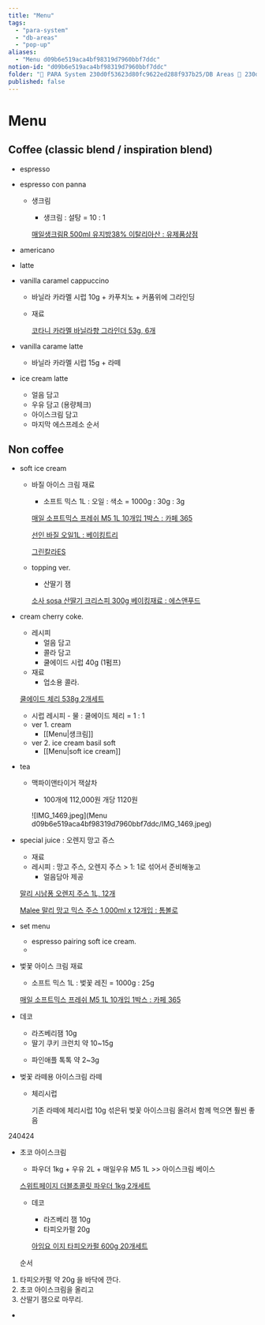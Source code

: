 ```yaml
---
title: "Menu"
tags:
  - "para-system"
  - "db-areas"
  - "pop-up"
aliases:
  - "Menu d09b6e519aca4bf98319d7960bbf7ddc"
notion-id: "d09b6e519aca4bf98319d7960bbf7ddc"
folder: "🚀 PARA System 230d0f53623d80fc9622ed288f937b25/DB Areas 🔲 230d0f53623d812fa0e9f500c4679623/(주) 음 66e9b539f26a4b65b785de77451613c8/스타필드 수원 pop-up 84ba6cb73a514385887e490166f300b2"
published: false
---
```


# Menu

## Coffee (classic blend / inspiration blend)

* espresso

* espresso con panna
  * 생크림

    * 생크림 : 설탕 = 10 : 1

    [매일생크림R 500ml 유지방38% 이탈리아산 : 유제품상점](https://smartstore.naver.com/cafe-story/products/8710617829?NaPm=ct=lr904p8g|ci=8ce65d26e5f0d77c2c7983b855c2215b9c3f95fd|tr=sls|sn=8337138|hk=b462dda055ecd7eebf5782ce2f8a5e352e9faaff)

* americano

* latte

* vanilla caramel cappuccino
  * 바닐라 카라멜 시럽 10g + 카푸치노 + 커품위에 그라인딩
  * 재료

    [코타니 카라멜 바닐라향 그라인더  53g, 6개](https://www.coupang.com/vp/products/1685040031?itemId=18818303658\&vendorItemId=87294851011\&src=1032001\&spec=10305197\&addtag=400\&ctag=1685040031\&lptag=I18818303658\&itime=20240111162405\&pageType=PRODUCT\&pageValue=1685040031\&wPcid=16824803917418981119373\&wRef=cr.shopping.naver.com\&wTime=20240111162405\&redirect=landing\&mcid=0058a364631a4c24bb1de6c2403b538c\&isAddedCart=)

* vanilla carame latte
  * 바닐라 카라멜 시럽 15g + 라떼

* ice cream latte
  * 얼음 담고
  * 우유 담고 (용량체크)
  * 아이스크림 담고
  * 마지막 에스프레소 순서

## Non coffee

* soft ice cream
  * 바질 아이스 크림 재료

    * 소프트 믹스 1L : 오일 : 색소 = 1000g : 30g : 3g

    [매일 소프트믹스 프레쉬 M5 1L 10개입 1박스 : 카페 365](https://smartstore.naver.com/mrcf/products/4299001827?NaPm=ct=lr8zmmrs|ci=dd7a300725afbb7488908e2f1a434432fc0fb4e2|tr=sls|sn=412888|hk=c15c026dfd24cd8e87263786f1c2b2ed35b72a23)

    [선인 바질 오일1L : 베이킹트리](https://smartstore.naver.com/bakingtree/products/7558088624?NaPm=ct=lr8zkns8|ci=5bf62618fa3b27c962e476eaa34a8ed1c43a273a|tr=slsl|sn=258110|hk=0fbeec9ec5d1fb219175772ee409dbe4219fd6de)

    [그린칼라ES](https://www.esfood.kr/goods/goods_view.php?goodsNo=186785797)

  * topping ver.

    * 산딸기 잼

    [](https://smartstore.naver.com/homemuseo/products/9589299508?NaPm=ct=lr8zurzc|ci=66cbfb922546745aa4624b0f5bbe08ab60cdde4d|tr=slsc|sn=993725|hk=b517023aaa962f09b76b4ecfd516dd20608b3975)

    [](https://smartstore.naver.com/garuyechan/products/8419369913?NaPm=ct=lr8zt640|ci=49c9f78f1bc753a5b1bc1031b4b43490082ba49a|tr=sls|sn=1104088|hk=067cd5f34640baaa2b75fb4a7076312ea57588a2)

    [소사 sosa 산딸기 크리스피 300g 베이킹재료 : 에스앤푸드](https://smartstore.naver.com/s1food/products/6728508119?NaPm=ct=lr8zpcrk|ci=7e586319a091e1e10cf9faaacff541b5ebbbf379|tr=sls|sn=6127364|hk=adffcb237b358f29ce34e16ef12745da93c8b288)

* cream cherry coke.

  * 레시피
    * 얼음 담고
    * 콜라 담고
    * 쿨에이드 시럽 40g (1펌프)
  * 재료
    * 업소용 콜라.

  [쿨에이드 체리 538g 2개세트](https://megacoffee.co.kr/goods/goods_view.php?goodsNo=83222)

  * 시럽 레시피 - 물 : 쿨에이드 체리 = 1 : 1
  * ver 1. cream
    * [[Menu|생크림]]
  * ver 2. ice cream basil soft
    * [[Menu|soft ice cream]]

* tea
  * 맥파이앤타이거 잭살차

    * 100개에 112,000원 개당 1120원

    ![IMG\_1469.jpeg](Menu d09b6e519aca4bf98319d7960bbf7ddc/IMG\_1469.jpeg)

* special juice : 오렌지 망고 쥬스

  * 재료
  * 레시피 : 망고 주스, 오렌지 주스 > 1: 1로 섞어서 준비해놓고
    * 얼음담아 제공

  [말리 시남퐁 오렌지 주스  1L, 12개](https://www.coupang.com/vp/products/226850719?itemId=718860302\&vendorItemId=4819028358\&src=1032001\&spec=10305197\&addtag=400\&ctag=226850719\&lptag=I718860302\&itime=20240111182633\&pageType=PRODUCT\&pageValue=226850719\&wPcid=16824803917418981119373\&wRef=cr2.shopping.naver.com\&wTime=20240111182633\&redirect=landing\&mcid=b28274bc74884a2a9d0dbd435e919719\&isAddedCart=)

  [Malee 말리 망고 믹스 주스 1,000ml x 12개입 : 톰볼로](https://smartstore.naver.com/tombolo/products/2096821547?NaPm=ct=lr9075yw|ci=49ca75dad9a3fd489e3ba2a986dc2a1481876b8a|tr=sls|sn=552525|hk=ac838e15ec87404ee328085e18505dbe16956434)

* set menu
  * espresso pairing soft ice cream.
  *

* 벛꾳 아이스 크림 재료

  * 소프트 믹스 1L : 벛꽃 레진 = 1000g : 25g

  [매일 소프트믹스 프레쉬 M5 1L 10개입 1박스 : 카페 365](https://smartstore.naver.com/mrcf/products/4299001827?NaPm=ct=lr8zmmrs|ci=dd7a300725afbb7488908e2f1a434432fc0fb4e2|tr=sls|sn=412888|hk=c15c026dfd24cd8e87263786f1c2b2ed35b72a23)

  [](https://smartstore.naver.com/jbrmall/products/6611030017)

* 데코

  * 라즈베리잼 10g
  * 딸기 쿠키 크런치 약 10~15g

  [](https://smartstore.naver.com/jbrmall/products/675716864)

  * 파인애플 톡톡 약 2~3g

  [](https://smartstore.naver.com/jbrmall/products/4884792017)

* 벚꽃 라떼용 아이스크림 라떼
  * 체리시럽

    [](https://smartstore.naver.com/wsky/products/9205104589)

    기존 라떼에 체리시럽 10g 섞은뒤 벚꽃 아이스크림 올려서 함께 먹으면 훨씬 좋음

240424

* 초코 아이스크림

  * 파우더 1kg + 우유 2L + 매일우유 M5 1L >> 아이스크림 베이스

  [스위트페이지 더블초콜릿 파우더 1kg 2개세트](https://www.megacoffee.co.kr/goods/goods_view.php?goodsNo=1000008045)

  * 데코

    * 라즈베리 잼 10g
    * 타피오카펄 20g

    [아임요 이지 타피오카펄 600g 20개세트](https://www.megacoffee.co.kr/goods/goods_view.php?goodsNo=70274)

  순서

1. 타피오카펄 약 20g 을 바닥에 깐다.
2. 초코 아이스크림을 올리고
3. 산딸기 잼으로 마무리.

*
